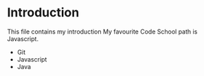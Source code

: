 Introduction
==========

This file contains my introduction
My favourite Code School path is Javascript.
* Git
* Javascript
* Java